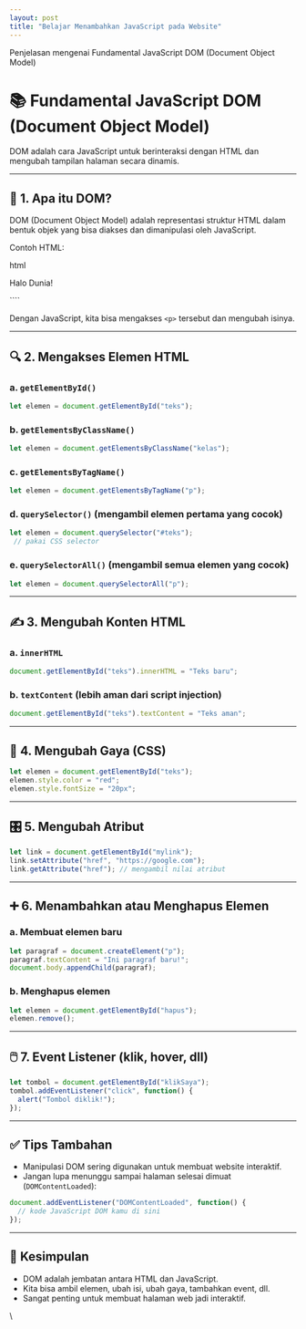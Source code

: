 ```yaml
---
layout: post
title: "Belajar Menambahkan JavaScript pada Website"
---
```


Penjelasan mengenai Fundamental JavaScript DOM (Document Object Model)


# 📚 Fundamental JavaScript DOM (Document Object Model)

DOM adalah cara JavaScript untuk berinteraksi dengan HTML dan mengubah tampilan halaman secara dinamis.

---

## 🧱 1. Apa itu DOM?

DOM (Document Object Model) adalah representasi struktur HTML dalam bentuk objek yang bisa diakses dan dimanipulasi oleh JavaScript.

Contoh HTML:

html
<p id="teks">Halo Dunia!</p>
````

Dengan JavaScript, kita bisa mengakses `<p>` tersebut dan mengubah isinya.

---

## 🔍 2. Mengakses Elemen HTML

### a. `getElementById()`

```javascript
let elemen = document.getElementById("teks");
```

### b. `getElementsByClassName()`

```javascript
let elemen = document.getElementsByClassName("kelas");
```

### c. `getElementsByTagName()`

```javascript
let elemen = document.getElementsByTagName("p");
```

### d. `querySelector()` (mengambil elemen pertama yang cocok)

```javascript
let elemen = document.querySelector("#teks");
 // pakai CSS selector
```

### e. `querySelectorAll()` (mengambil semua elemen yang cocok)

```javascript
let elemen = document.querySelectorAll("p");
```

---

## ✍️ 3. Mengubah Konten HTML

### a. `innerHTML`

```javascript
document.getElementById("teks").innerHTML = "Teks baru";
```

### b. `textContent` (lebih aman dari script injection)

```javascript
document.getElementById("teks").textContent = "Teks aman";
```

---

## 🎨 4. Mengubah Gaya (CSS)

```javascript
let elemen = document.getElementById("teks");
elemen.style.color = "red";
elemen.style.fontSize = "20px";
```

---

## 🎛️ 5. Mengubah Atribut

```javascript
let link = document.getElementById("mylink");
link.setAttribute("href", "https://google.com");
link.getAttribute("href"); // mengambil nilai atribut
```

---

## ➕ 6. Menambahkan atau Menghapus Elemen

### a. Membuat elemen baru

```javascript
let paragraf = document.createElement("p");
paragraf.textContent = "Ini paragraf baru!";
document.body.appendChild(paragraf);
```

### b. Menghapus elemen

```javascript
let elemen = document.getElementById("hapus");
elemen.remove();
```

---

## 🖱️ 7. Event Listener (klik, hover, dll)

```javascript
let tombol = document.getElementById("klikSaya");
tombol.addEventListener("click", function() {
  alert("Tombol diklik!");
});
```

---

## ✅ Tips Tambahan

* Manipulasi DOM sering digunakan untuk membuat website interaktif.
* Jangan lupa menunggu sampai halaman selesai dimuat (`DOMContentLoaded`):

```javascript
document.addEventListener("DOMContentLoaded", function() {
  // kode JavaScript DOM kamu di sini
});
```

---

## 📌 Kesimpulan

* DOM adalah jembatan antara HTML dan JavaScript.
* Kita bisa ambil elemen, ubah isi, ubah gaya, tambahkan event, dll.
* Sangat penting untuk membuat halaman web jadi interaktif.

\
